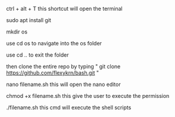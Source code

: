 ctrl + alt + T  this shortcut will open the terminal

sudo apt install git

mkdir os 

use cd os to navigate into the os folder

use cd .. to exit the folder

then clone the entire repo by typing " git clone https://github.com/flexykrn/bash.git "

nano filename.sh this will open the nano editor

chmod +x filename.sh this give the user to execute the permission

./filename.sh this cmd will execute the shell scripts


